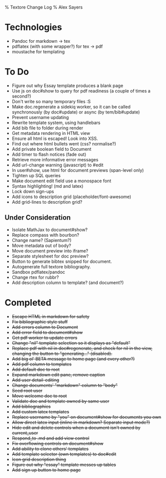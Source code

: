 % Textore Change Log
% Alex Sayers

Technologies
========

 - Pandoc for markdown -> tex
 - pdflatex (with some wrapper?) for tex -> pdf
 - moustache for templating

To Do
====

- Figure out why Essay template produces a blank page
- Use js on doc#show to query for pdf readiness (a couple of times a second?)
- Don't write so many temporary files :S
- Make doc.regenerate a sidekiq worker, so it can be called synchronously (by doc#update) or async (by tem/bib#update)
- Prevent username updating
- Rewrite template system, using handlebars
- Add bib file to folder during render
- Get metadata rendering in HTML view
- Ensure all html is escaped! Look into XSS.
- Find out where html bullets went (css? normalise?)
- Add private boolean field to Document
- Add timer to flash notices (fade out)
- Retrieve more informative error messages
- Add url-change warning (javascript) to #edit
- In user#show, use html for document previews (span-level only)
- Tighten up SQL queries
- Make document edit field use a monospace font
- Syntax highlighting! (md and latex)
- Lock down sign-ups
- Add icons to description grid (placeholder/font-awesome)
- Add grid-lines to description grid?


Under Consideration
---------------------------

- Isolate MathJax to document#show?
- Replace compass with bourbon?
- Change name? (Sapientum?)
- Move metadata out of body?
- Move document preview into iframe?
- Separate stylesheet for doc preview?
- Button to generate bibtex snipped for document.
- Autogenerate full textore bibliography.
- Sandbox pdflatex/pandoc
- Change rtex for rubbr?
- Add description column to template? (and document?)

Completed
=======

- ~~Escape HTML in markdown for safety~~
- ~~Fix bibliographic style stuff~~
- ~~Add errors column to Document~~
- ~~Add error field to document#show~~
- ~~Get pdf worker to update errors~~
- ~~Change "nil" template selection so it displays as "default"~~
- ~~Replace pdf with nil in doc#regenerate, and check for nil in the view, changing the button to "generating..." (disabled).~~
- ~~Add big ol' BETA message to home page (and every other?)~~
- ~~Add pdf column to templates~~
- ~~Add default doc to root~~
- ~~Expand markdown edit pane, remove caption~~
- ~~Add user detail-editing~~
- ~~Change documents' "markdown" column to "body"~~
- ~~Seed root user~~
- ~~Move welcome doc to root~~
- ~~Validate doc and template owned by same user~~
- ~~Add bibliographies~~
- ~~Add custom latex templates~~
- ~~Replace username by "you" on document#show for documents you own~~
- ~~Allow direct latex input (inline in markdown? Separate input mode?)~~
- ~~Hide edit and delete controls when a document isn't owned by current_user~~
- ~~Respond_to .md and add view control~~
- ~~Fix overflowing controls on document#show~~
- ~~Add ability to clone others' templates~~
- ~~Add template selector (own templates) to doc#edit~~
- ~~Icon grid description thing~~
- ~~Figure out why "essay" template messes up tables~~
- ~~Add sign up button to home page~~

